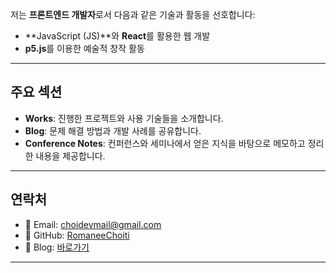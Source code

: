 
저는 **프론트엔드 개발자**로서 다음과 같은 기술과 활동을 선호합니다:
- **JavaScript (JS)**와 **React**를 활용한 웹 개발
- **p5.js**를 이용한 예술적 창작 활동

---

## 주요 섹션
- **Works**: 진행한 프로젝트와 사용 기술들을 소개합니다.
- **Blog**: 문제 해결 방법과 개발 사례를 공유합니다.
- **Conference Notes**: 컨퍼런스와 세미나에서 얻은 지식을 바탕으로 메모하고 정리한 내용을 제공합니다.

---

## 연락처
- 📧 Email: [choidevmail@gmail.com](mailto:choidevmail@gmail.com)
- 🐙 GitHub: [RomaneeChoiti](https://github.com/RomaneeChoiti)
- 📝 Blog: [바로가기](https://romaneechoiti.github.io/Choidev.github.io)

---